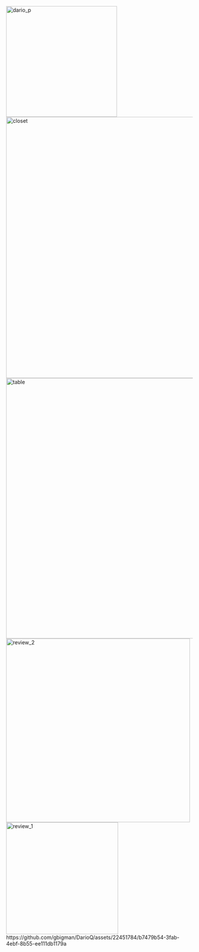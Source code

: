 <img width="299" alt="dario_p" src="https://github.com/gbigman/DarioQ/assets/22451784/6648550f-a7ec-41cf-ad6d-150b8bfa01b9">
<img width="705" alt="closet" src="https://github.com/gbigman/DarioQ/assets/22451784/da91c114-0858-4a4d-818f-8e6a43a9c7a8">
<img width="703" alt="table" src="https://github.com/gbigman/DarioQ/assets/22451784/f6c03ff6-f60f-4fb5-9f2c-8bed926a2936">
<img width="496" alt="review_2" src="https://github.com/gbigman/DarioQ/assets/22451784/e975d8bc-3e21-4b2b-9d4d-40583f86ed1d">
<img width="302" alt="review_1" src="https://github.com/gbigman/DarioQ/assets/22451784/458c7a11-60ed-443b-bda1-9a1db8a3e361">
https://github.com/gbigman/DarioQ/assets/22451784/b7479b54-3fab-4ebf-8b55-ee111db1179a


